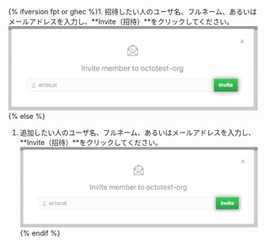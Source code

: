 {% ifversion fpt or ghec %}1. 招待したい人のユーザ名、フルネーム、あるいはメールアドレスを入力し、**Invite（招待）**をクリックしてください。
  ![メンバーの招待フォーム](/assets/images/help/organizations/org-invite-modal.png){% else %}
1. 追加したい人のユーザ名、フルネーム、あるいはメールアドレスを入力し、**Invite（招待）**をクリックしてください。 ![Invite member form](/assets/images/help/organizations/org-invite-modal.png){% endif %}
